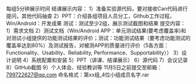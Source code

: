每组5分钟展示时间
结课展示内容：
1）准备实验源代码，要对接收Can代码进行提问，其他代码抽查
2）PPT：介绍各组项目人员分工，Github工作过程，
Win/Android：开发成果
测试：测试至少2组，展示测试截图和结果
提交内容：
1）需求文档
2）测试文档（Win/Android APP：单元测试结果(要考虑覆盖率)和对测试小组提供的功能测试结果的评价；测试：功能测试结果（要考虑功能测试的覆盖率达到80%）及测试报告，对被测APP的质量进行评价（5各方面：Functionality、Usability、Reliability, Performance、Supportability））
3）设计说明
4）系统配置和安装
5）PPT（讲课、结课展示）
6）源代码
7）会议记录
8）GitHub截图
9）个人体会、经验教训等
11月5日之前提交至邮箱：799722627@qq.com
命名格式：第xx组_4位小组成员名字.rar
